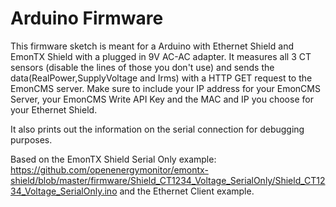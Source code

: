# Arduino Firmware
This firmware sketch is meant for a Arduino with Ethernet Shield and EmonTX Shield with a plugged in 9V AC-AC adapter. It measures all 3 CT sensors (disable the lines of those you don't use) and sends the data(RealPower,SupplyVoltage and Irms) with a HTTP GET request to the EmonCMS server. Make sure to include your IP address for your EmonCMS Server, your EmonCMS Write API Key and the MAC and IP you choose for your Ethernet Shield. 

It also prints out the information on the serial connection for debugging purposes. 

Based on the EmonTX Shield Serial Only example:
https://github.com/openenergymonitor/emontx-shield/blob/master/firmware/Shield_CT1234_Voltage_SerialOnly/Shield_CT1234_Voltage_SerialOnly.ino
and the Ethernet Client example.

